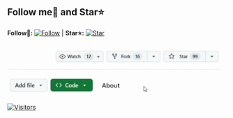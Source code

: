 ## Follow me👀 and Star⭐ 
 **Follow👀:** [![Follow](https://img.shields.io/github/followers/nvbangg?label=Follow&style=social)](https://github.com/nvbangg) | **Star⭐:** [![Star](https://img.shields.io/github/stars/nvbangg/nvbangg-tools?style=social)](https://github.com/nvbangg/nvbangg-tools)

![Gif](https://raw.githubusercontent.com/nvbangg/nvbangg/main/data/star_follow.gif)

[![Visitors](https://api.visitorbadge.io/api/visitors?path=https%3A%2F%2Fgithub.com%2Fnvbangg%2Fnvbangg-tools&countColor=%232ccce4)](https://visitorbadge.io/status?path=https%3A%2F%2Fgithub.com%2Fnvbangg%2Fnvbangg-tools)